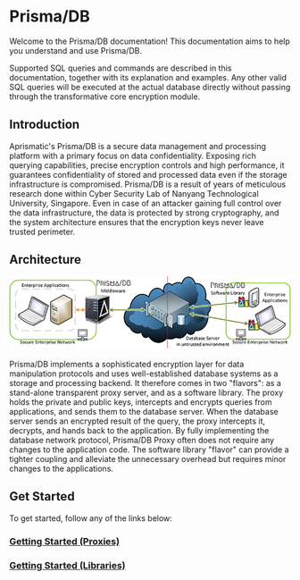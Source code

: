 # Prisma/DB

Welcome to the Prisma/DB documentation! This documentation aims to help you understand and use Prisma/DB.

Supported SQL queries and commands are described in this documentation, together with its explanation and examples. Any other valid SQL queries will be executed at the actual database directly without passing through the transformative core encryption module.

## Introduction

Aprismatic's Prisma/DB is a secure data management and processing platform with a primary focus on data confidentiality. Exposing rich querying capabilities, precise encryption controls and high performance, it guarantees confidentiality of stored and processed data even if the storage infrastructure is compromised. Prisma/DB is a result of years of meticulous research done within Cyber Security Lab of Nanyang Technological University, Singapore. Even in case of an attacker gaining full control over the data infrastructure, the data is protected by strong cryptography, and the system architecture ensures that the encryption keys never leave trusted perimeter.

## Architecture

![Prisma/DB Architecture](images/architecture.png)

Prisma/DB implements a sophisticated encryption layer for data manipulation protocols and uses well-established database systems as a storage and processing backend. It therefore comes in two "flavors": as a stand-alone transparent proxy server, and as a software library. The proxy holds the private and public keys, intercepts and encrypts queries from applications, and sends them to the database server. When the database server sends an encrypted result of the query, the proxy intercepts it, decrypts, and hands back to the application. By fully implementing the database network protocol, Prisma/DB Proxy often does not require any changes to the application code. The software library "flavor" can provide a tighter coupling and alleviate the unnecessary overhead but requires minor changes to the applications.

## Get Started

To get started, follow any of the links below:

### [Getting Started (Proxies)](getting-started-proxies)

### [Getting Started (Libraries)](getting-started-libraries)
